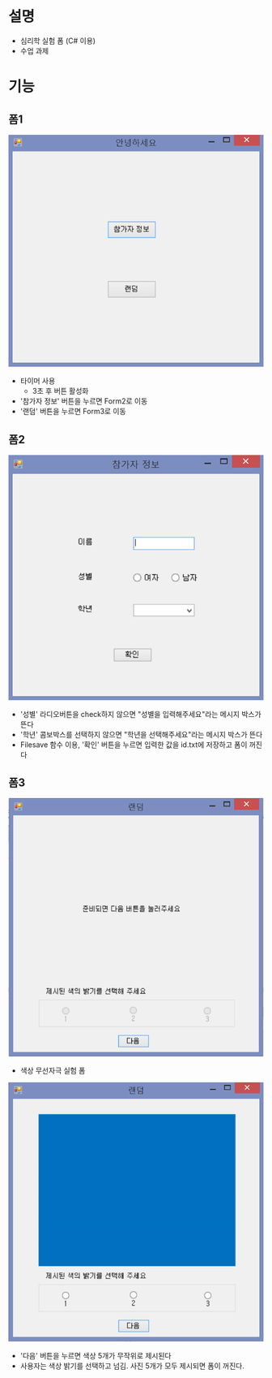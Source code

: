 설명
====
- 심리학 실험 폼 (C# 이용)
- 수업 과제

기능
===
폼1
---
![image](image/캡처1.PNG)
- 타이머 사용
  - 3초 후 버튼 활성화
- '참가자 정보' 버튼을 누르면 Form2로 이동
- '랜덤' 버튼을 누르면 Form3로 이동
  
폼2
-----
![image](image/캡처2.PNG)
- '성별' 라디오버튼을 check하지 않으면 "성별을 입력해주세요"라는 메시지 박스가 뜬다
- '학년' 콤보박스를 선택하지 않으면 "학년을 선택해주세요"라는 메시지 박스가 뜬다
- Filesave 함수 이용, '확인' 버튼을 누르면 입력한 값을 id.txt에 저장하고 폼이 꺼진다

폼3
-------
![image](image/캡처4.PNG)  
- 색상 무선자극 실험 폼
  
![image](image/캡처3.PNG)  
- '다음' 버튼을 누르면 색상 5개가 무작위로 제시된다
- 사용자는 색상 밝기를 선택하고 넘김. 사진 5개가 모두 제시되면 폼이 꺼진다.
